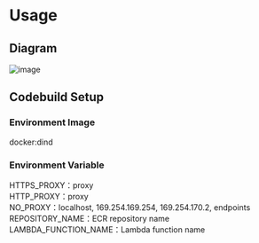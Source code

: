 # Usage

## Diagram
![image](https://user-images.githubusercontent.com/85344890/178254825-a9d970d0-083c-4123-bb8e-e3641bc3c6a9.png)

## Codebuild Setup

### Environment Image
docker:dind

### Environment Variable
HTTPS_PROXY：proxy  
HTTP_PROXY：proxy  
NO_PROXY：localhost, 169.254.169.254, 169.254.170.2, endpoints  
REPOSITORY_NAME：ECR repository name  
LAMBDA_FUNCTION_NAME：Lambda function name  
